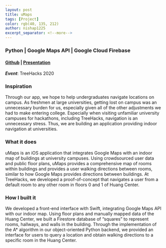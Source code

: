 ```yaml
---
layout: post
title: uMaps
tags: [Project]
color: rgb(40, 135, 212)
author: nishap1225
excerpt_separator: <!--more-->
---
```

### Python | Google Maps API | Google Cloud Firebase  
<!--more-->

#### [Github](https://github.com/LarynQi/uMaps) | [Presentation](https://docs.google.com/presentation/d/1tflQlX6MMnmq-p33K03Hd-aCL4Ep1AIxnSn6Twquxcs/edit#slide=id.g7c9fee2f88_0_148)  
***Event***: TreeHacks 2020  

### Inspiration
Through our app, we hope to help undergraduates navigate locations on campus. As freshmen at large universities, getting lost on campus was an unnecessary burden for us, especially given all of the other adjustments we had to make entering college. Especially when visiting unfamiliar university campuses for hackathons, including TreeHacks, navigation is an unnecessary stress. Thus, we are building an application providing indoor navigation at universities.

### What it does
uMaps is an iOS application that integrates Google Maps with an indoor map of buildings at university campuses. Using crowdsourced user data and public floor plans, uMaps provides a comprehensive map of rooms within buildings and provides a user walking directions between rooms, similar to how Google Maps provides directions between buildings. At TreeHacks, we developed a proof-of-concept that navigates a user from a default room to any other room in floors 0 and 1 of Huang Center.

### How I built it
We developed a front-end interface with Swift, integrating Google Maps API with our indoor map. Using floor plans and manually mapped data of the Huang Center, we built a Firestore database of “squares” to represent rooms, hallways, and walls in the building. Through the implementation of the A* algorithm in our object-oriented Python backend, we provided an interface for users to query a location and obtain walking directions to a specific room in the Huang Center.
